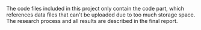The code files included in this project only contain the code part, which references data files that can't be uploaded due to too much storage space. The research process and all results are described in the final report.
